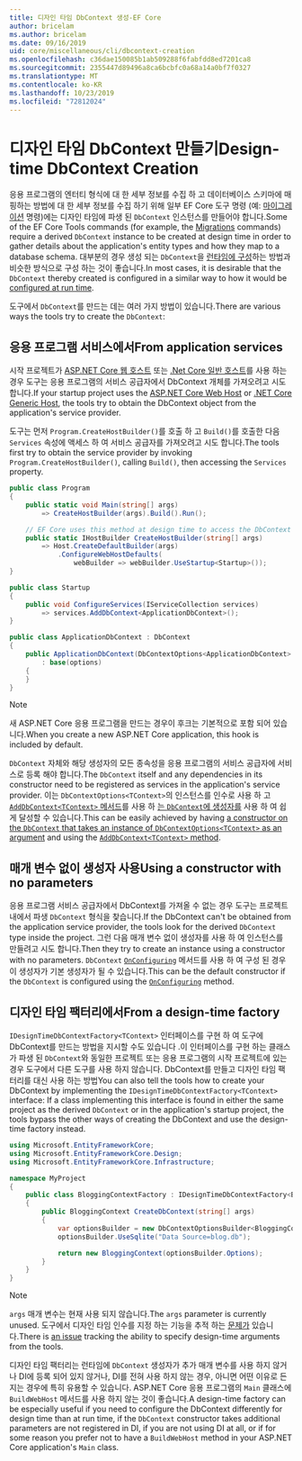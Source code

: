 ```yaml
---
title: 디자인 타임 DbContext 생성-EF Core
author: bricelam
ms.author: bricelam
ms.date: 09/16/2019
uid: core/miscellaneous/cli/dbcontext-creation
ms.openlocfilehash: c36dae150085b1ab509288f6fabfdd8ed7201ca8
ms.sourcegitcommit: 2355447d89496a8ca6bcbfc0a68a14a0bf7f0327
ms.translationtype: MT
ms.contentlocale: ko-KR
ms.lasthandoff: 10/23/2019
ms.locfileid: "72812024"
---
```

# <a name="design-time-dbcontext-creation"></a><span data-ttu-id="403bc-102">디자인 타임 DbContext 만들기</span><span class="sxs-lookup"><span data-stu-id="403bc-102">Design-time DbContext Creation</span></span>

<span data-ttu-id="403bc-103">응용 프로그램의 엔터티 형식에 대 한 세부 정보를 수집 하 고 데이터베이스 스키마에 매핑하는 방법에 대 한 세부 정보를 수집 하기 위해 일부 EF Core 도구 명령 (예: [마이그레이션][1] 명령)에는 디자인 타임에 파생 된 `DbContext` 인스턴스를 만들어야 합니다.</span><span class="sxs-lookup"><span data-stu-id="403bc-103">Some of the EF Core Tools commands (for example, the [Migrations][1] commands) require a derived `DbContext` instance to be created at design time in order to gather details about the application's entity types and how they map to a database schema.</span></span> <span data-ttu-id="403bc-104">대부분의 경우 생성 되는 `DbContext`을 [런타임에 구성][2]하는 방법과 비슷한 방식으로 구성 하는 것이 좋습니다.</span><span class="sxs-lookup"><span data-stu-id="403bc-104">In most cases, it is desirable that the `DbContext` thereby created is configured in a similar way to how it would be [configured at run time][2].</span></span>

<span data-ttu-id="403bc-105">도구에서 `DbContext`를 만드는 데는 여러 가지 방법이 있습니다.</span><span class="sxs-lookup"><span data-stu-id="403bc-105">There are various ways the tools try to create the `DbContext`:</span></span>

## <a name="from-application-services"></a><span data-ttu-id="403bc-106">응용 프로그램 서비스에서</span><span class="sxs-lookup"><span data-stu-id="403bc-106">From application services</span></span>

<span data-ttu-id="403bc-107">시작 프로젝트가 [ASP.NET Core 웹 호스트][3] 또는 [.Net Core 일반 호스트][4]를 사용 하는 경우 도구는 응용 프로그램의 서비스 공급자에서 DbContext 개체를 가져오려고 시도 합니다.</span><span class="sxs-lookup"><span data-stu-id="403bc-107">If your startup project uses the [ASP.NET Core Web Host][3] or [.NET Core Generic Host][4], the tools try to obtain the DbContext object from the application's service provider.</span></span>

<span data-ttu-id="403bc-108">도구는 먼저 `Program.CreateHostBuilder()`를 호출 하 고 `Build()`를 호출한 다음 `Services` 속성에 액세스 하 여 서비스 공급자를 가져오려고 시도 합니다.</span><span class="sxs-lookup"><span data-stu-id="403bc-108">The tools first try to obtain the service provider by invoking `Program.CreateHostBuilder()`, calling `Build()`, then accessing the `Services` property.</span></span>

``` csharp
public class Program
{
    public static void Main(string[] args)
        => CreateHostBuilder(args).Build().Run();

    // EF Core uses this method at design time to access the DbContext
    public static IHostBuilder CreateHostBuilder(string[] args)
        => Host.CreateDefaultBuilder(args)
            .ConfigureWebHostDefaults(
                webBuilder => webBuilder.UseStartup<Startup>());
}

public class Startup
{
    public void ConfigureServices(IServiceCollection services)
        => services.AddDbContext<ApplicationDbContext>();
}

public class ApplicationDbContext : DbContext
{
    public ApplicationDbContext(DbContextOptions<ApplicationDbContext> options)
        : base(options)
    {
    }
}
```

> [!NOTE]
> <span data-ttu-id="403bc-109">새 ASP.NET Core 응용 프로그램을 만드는 경우이 후크는 기본적으로 포함 되어 있습니다.</span><span class="sxs-lookup"><span data-stu-id="403bc-109">When you create a new ASP.NET Core application, this hook is included by default.</span></span>

<span data-ttu-id="403bc-110">`DbContext` 자체와 해당 생성자의 모든 종속성을 응용 프로그램의 서비스 공급자에 서비스로 등록 해야 합니다.</span><span class="sxs-lookup"><span data-stu-id="403bc-110">The `DbContext` itself and any dependencies in its constructor need to be registered as services in the application's service provider.</span></span> <span data-ttu-id="403bc-111">이는 `DbContextOptions<TContext>`의 인스턴스를 인수로 사용 하 고 [`AddDbContext<TContext>` 메서드][6]를 사용 하 [는 `DbContext`에 생성자를][5] 사용 하 여 쉽게 달성할 수 있습니다.</span><span class="sxs-lookup"><span data-stu-id="403bc-111">This can be easily achieved by having [a constructor on the `DbContext` that takes an instance of `DbContextOptions<TContext>` as an argument][5] and using the [`AddDbContext<TContext>` method][6].</span></span>

## <a name="using-a-constructor-with-no-parameters"></a><span data-ttu-id="403bc-112">매개 변수 없이 생성자 사용</span><span class="sxs-lookup"><span data-stu-id="403bc-112">Using a constructor with no parameters</span></span>

<span data-ttu-id="403bc-113">응용 프로그램 서비스 공급자에서 DbContext를 가져올 수 없는 경우 도구는 프로젝트 내에서 파생 `DbContext` 형식을 찾습니다.</span><span class="sxs-lookup"><span data-stu-id="403bc-113">If the DbContext can't be obtained from the application service provider, the tools look for the derived `DbContext` type inside the project.</span></span> <span data-ttu-id="403bc-114">그런 다음 매개 변수 없이 생성자를 사용 하 여 인스턴스를 만들려고 시도 합니다.</span><span class="sxs-lookup"><span data-stu-id="403bc-114">Then they try to create an instance using a constructor with no parameters.</span></span> <span data-ttu-id="403bc-115">`DbContext` [`OnConfiguring`][7] 메서드를 사용 하 여 구성 된 경우이 생성자가 기본 생성자가 될 수 있습니다.</span><span class="sxs-lookup"><span data-stu-id="403bc-115">This can be the default constructor if the `DbContext` is configured using the [`OnConfiguring`][7] method.</span></span>

## <a name="from-a-design-time-factory"></a><span data-ttu-id="403bc-116">디자인 타임 팩터리에서</span><span class="sxs-lookup"><span data-stu-id="403bc-116">From a design-time factory</span></span>

<span data-ttu-id="403bc-117">`IDesignTimeDbContextFactory<TContext>` 인터페이스를 구현 하 여 도구에 DbContext를 만드는 방법을 지시할 수도 있습니다 .이 인터페이스를 구현 하는 클래스가 파생 된 `DbContext`와 동일한 프로젝트 또는 응용 프로그램의 시작 프로젝트에 있는 경우 도구에서 다른 도구를 사용 하지 않습니다. DbContext를 만들고 디자인 타임 팩터리를 대신 사용 하는 방법</span><span class="sxs-lookup"><span data-stu-id="403bc-117">You can also tell the tools how to create your DbContext by implementing the `IDesignTimeDbContextFactory<TContext>` interface: If a class implementing this interface is found in either the same project as the derived `DbContext` or in the application's startup project, the tools bypass the other ways of creating the DbContext and use the design-time factory instead.</span></span>

``` csharp
using Microsoft.EntityFrameworkCore;
using Microsoft.EntityFrameworkCore.Design;
using Microsoft.EntityFrameworkCore.Infrastructure;

namespace MyProject
{
    public class BloggingContextFactory : IDesignTimeDbContextFactory<BloggingContext>
    {
        public BloggingContext CreateDbContext(string[] args)
        {
            var optionsBuilder = new DbContextOptionsBuilder<BloggingContext>();
            optionsBuilder.UseSqlite("Data Source=blog.db");

            return new BloggingContext(optionsBuilder.Options);
        }
    }
}
```

> [!NOTE]
> <span data-ttu-id="403bc-118">`args` 매개 변수는 현재 사용 되지 않습니다.</span><span class="sxs-lookup"><span data-stu-id="403bc-118">The `args` parameter is currently unused.</span></span> <span data-ttu-id="403bc-119">도구에서 디자인 타임 인수를 지정 하는 기능을 추적 하는 [문제가][8] 있습니다.</span><span class="sxs-lookup"><span data-stu-id="403bc-119">There is [an issue][8] tracking the ability to specify design-time arguments from the tools.</span></span>

<span data-ttu-id="403bc-120">디자인 타임 팩터리는 런타임에 `DbContext` 생성자가 추가 매개 변수를 사용 하지 않거나 DI에 등록 되어 있지 않거나, DI를 전혀 사용 하지 않는 경우, 아니면 어떤 이유로 든 지는 경우에 특히 유용할 수 있습니다. ASP.NET Core 응용 프로그램의 `Main` 클래스에 `BuildWebHost` 메서드를 사용 하지 않는 것이 좋습니다.</span><span class="sxs-lookup"><span data-stu-id="403bc-120">A design-time factory can be especially useful if you need to configure the DbContext differently for design time than at run time, if the `DbContext` constructor takes additional parameters are not registered in DI, if you are not using DI at all, or if for some reason you prefer not to have a `BuildWebHost` method in your ASP.NET Core application's `Main` class.</span></span>

  [1]: xref:core/managing-schemas/migrations/index
  [2]: xref:core/miscellaneous/configuring-dbcontext
  [3]: /aspnet/core/fundamentals/host/web-host
  [4]: /aspnet/core/fundamentals/host/generic-host
  [5]: xref:core/miscellaneous/configuring-dbcontext#constructor-argument
  [6]: xref:core/miscellaneous/configuring-dbcontext#using-dbcontext-with-dependency-injection
  [7]: xref:core/miscellaneous/configuring-dbcontext#onconfiguring
  [8]: https://github.com/aspnet/EntityFrameworkCore/issues/8332
